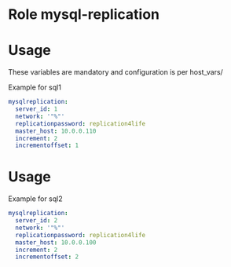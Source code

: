 
# Role mysql-replication


# Usage

These variables are mandatory and configuration is per host_vars/ 

Example for sql1

```yaml
mysqlreplication:
  server_id: 1
  network: '"%"'
  replicationpassword: replication4life
  master_host: 10.0.0.110
  increment: 2
  incrementoffset: 1
```

# Usage

Example for sql2

```yaml
mysqlreplication:
  server_id: 2
  network: '"%"'
  replicationpassword: replication4life
  master_host: 10.0.0.100
  increment: 2
  incrementoffset: 2
```